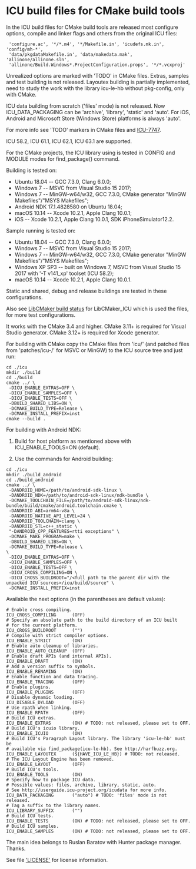 # ICU build files for CMake build tools

In the ICU build files for CMake build tools are released most configure
options, compile and linker flags and others from the original ICU files:

```
 'configure.ac', '*/*.m4', '*/Makefile.in', 'icudefs.mk.in', 'config/mh-*',
 'data/pkgdataMakefile.in', 'data/makedata.mak', 'allinone/allinone.sln',
 'allinone/Build.Windows*.ProjectConfiguration.props', '*/*.vcxproj'
```

Unrealized options are marked with 'TODO' in CMake files.
Extras, samples and test building is not released.
Layoutex building is partially implemented, need to study the work with
the library icu-le-hb without pkg-config, only with CMake.

ICU data building from scratch ('files' mode) is not released.
Now ICU_DATA_PACKAGING can be 'archive', 'library', 'static' and 'auto'.
For iOS, Android and Microsoft Store (Windows Store) platforms is always 'auto'.

For more info see 'TODO' markers in CMake files and
[ICU-7747](https://unicode-org.atlassian.net/browse/ICU-7747).

ICU 58.2, ICU 61.1, ICU 62.1, ICU 63.1 are supported.

For the CMake projects, the ICU library using is tested in CONFIG
and MODULE modes for find_package() command.

Building is tested on:
- Ubuntu 18.04 -- GCC 7.3.0, Clang 6.0.0;
- Windows 7 -- MSVC from Visual Studio 15 2017;
- Windows 7 -- MinGW-w64/w32, GCC 7.3.0,
               CMake generator "MinGW Makefiles"/"MSYS Makefiles";
- Android NDK 17.1.4828580 on Ubuntu 18.04;
- macOS 10.14 -- Xcode 10.2.1, Apple Clang 10.0.1;
- iOS -- Xcode 10.2.1, Apple Clang 10.0.1, SDK iPhoneSimulator12.2.

Sample running is tested on:
- Ubuntu 18.04 -- GCC 7.3.0, Clang 6.0.0;
- Windows 7 -- MSVC from Visual Studio 15 2017;
- Windows 7 -- MinGW-w64/w32, GCC 7.3.0,
               CMake generator "MinGW Makefiles"/"MSYS Makefiles";
- Windows XP SP3 -- built on Windows 7, MSVC from Visual Studio 15 2017
                    with '-T v141_xp' toolset (ICU 58.2);
- macOS 10.14 -- Xcode 10.2.1, Apple Clang 10.0.1.

Static and shared, debug and release buildings are tested in these
configurations.

Also see
[LibCMaker build status](https://github.com/LibCMaker/LibCMaker#build-status)
for LibCMaker_ICU which is used the files, for more test configurations.

It works with the CMake 3.4 and higher.
CMake 3.11+ is required for Visual Studio generator.
CMake 3.12+ is required for Xcode generator.

For building with CMake copy the CMake files from 'icu/'
(and patched files from 'patches/icu-<version>/' for MSVC or MinGW)
to the ICU source tree and just run:

```
cd ./icu
mkdir ./build
cd ./build
cmake ../ \
 -DICU_ENABLE_EXTRAS=OFF \
 -DICU_ENABLE_SAMPLES=OFF \
 -DICU_ENABLE_TESTS=OFF \
 -DBUILD_SHARED_LIBS=ON \
 -DCMAKE_BUILD_TYPE=Release \
 -DCMAKE_INSTALL_PREFIX=inst
cmake --build .
```

For building with Android NDK:

1. Build for host platform as mentioned above with
   ICU_ENABLE_TOOLS=ON (default).

2. Use the commands for Android building:

```
cd ./icu
mkdir ./build_android
cd ./build_android
cmake ../ \
 -DANDROID_HOME=/path/to/android-sdk-linux \
 -DANDROID_NDK=/path/to/android-sdk-linux/ndk-bundle \
 -DCMAKE_TOOLCHAIN_FILE=/path/to/android-sdk-linux/ndk-bundle/build/cmake/android.toolchain.cmake \
 -DANDROID_ABI=arm64-v8a \
 -DANDROID_NATIVE_API_LEVEL=24 \
 -DANDROID_TOOLCHAIN=clang \
 -DANDROID_STL=c++_static \
 "-DANDROID_CPP_FEATURES=rtti exceptions" \
 -DCMAKE_MAKE_PROGRAM=make \
 -DBUILD_SHARED_LIBS=ON \
 -DCMAKE_BUILD_TYPE=Release \
\
 -DICU_ENABLE_EXTRAS=OFF \
 -DICU_ENABLE_SAMPLES=OFF \
 -DICU_ENABLE_TESTS=OFF \
 -DICU_CROSS_COMPILING=ON \
 -DICU_CROSS_BUILDROOT="/<full path to the parent dir with the unpacked ICU sources>/icu/build/source" \
 -DCMAKE_INSTALL_PREFIX=inst
```

Available the next options (in the parentheses are default values):

```
# Enable cross compiling.
ICU_CROSS_COMPILING      (OFF)
# Specify an absolute path to the build directory of an ICU built
# for the current platform.
ICU_CROSS_BUILDROOT      ("")
# Compile with strict compiler options.
ICU_ENABLE_STRICT        (ON)
# Enable auto cleanup of libraries.
ICU_ENABLE_AUTO_CLEANUP  (OFF)
# Enable draft APIs (and internal APIs).
ICU_ENABLE_DRAFT         (ON)
# Add a version suffix to symbols.
ICU_ENABLE_RENAMING      (ON)
# Enable function and data tracing.
ICU_ENABLE_TRACING       (OFF)
# Enable plugins.
ICU_ENABLE_PLUGINS       (OFF)
# Disable dynamic loading.
ICU_DISABLE_DYLOAD       (OFF)
# Use rpath when linking.
ICU_ENABLE_RPATH         (OFF)
# Build ICU extras.
ICU_ENABLE_EXTRAS        (ON) # TODO: not released, please set to OFF.
# Build ICU's icuio library.
ICU_ENABLE_ICUIO         (ON)
# Build ICU's Paragraph Layout library. The library 'icu-le-hb' must be
# available via find_package(icu-le-hb). See http://harfbuzz.org.
ICU_ENABLE_LAYOUTEX      (${HAVE_ICU_LE_HB}) # TODO: not released.
# The ICU Layout Engine has been removed.
ICU_ENABLE_LAYOUT        (OFF)
# Build ICU's tools.
ICU_ENABLE_TOOLS         (ON)
# Specify how to package ICU data.
# Possible values: files, archive, library, static, auto.
# See http://userguide.icu-project.org/icudata for more info.
ICU_DATA_PACKAGING       ("auto") # TODO: 'files' mode is not released.
# Tag a suffix to the library names.
ICU_LIBRARY_SUFFIX       ("")
# Build ICU tests.
ICU_ENABLE_TESTS         (ON) # TODO: not released, please set to OFF.
# Build ICU samples.
ICU_ENABLE_SAMPLES       (ON) # TODO: not released, please set to OFF.
```

The main idea belongs to Ruslan Baratov with Hunter package manager. Thanks.

See file ['LICENSE'](/LICENSE) for license information.
